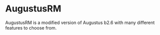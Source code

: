 # AugustusRM
AugustusRM is a modified version of Augustus b2.6 with many different features to choose from.
